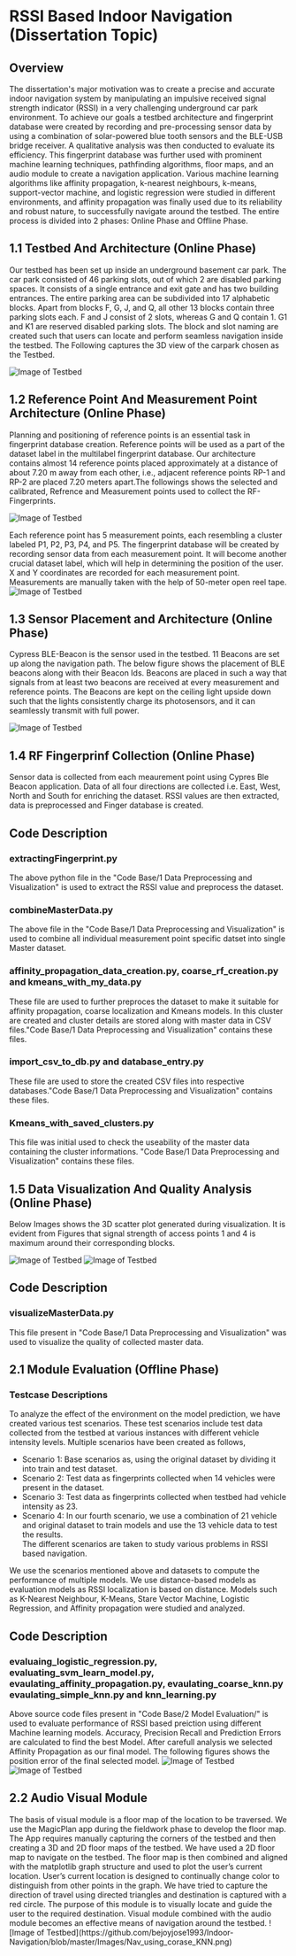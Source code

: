 # RSSI Based Indoor Navigation (Dissertation Topic)
<h2 id="overview">Overview</h2>

The dissertation's major motivation was to create a precise and accurate indoor navigation system by manipulating an impulsive received signal strength indicator (RSSI)
in a very challenging underground car park environment. To achieve our goals a testbed architecture and fingerprint database were created by recording and pre-processing sensor data by using a combination of solar-powered blue tooth sensors and the BLE-USB bridge receiver. A qualitative analysis was then conducted to evaluate its efficiency. This fingerprint database was further used with prominent machine learning techniques, pathfinding algorithms, floor maps, and an audio module to create a navigation application. Various machine learning algorithms like affinity propagation, k-nearest neighbours, k-means, support-vector machine, and logistic regression were studied in different environments, and affinity propagation was finally used due to its reliability and robust nature, to successfully navigate around the testbed. The entire process is divided into 2 phases: Online Phase and Offline Phase. 



<h2 id="test_bed_architecture">1.1 Testbed And Architecture (Online Phase)</h2>
Our testbed has been set up inside an underground basement car park. The car park consisted of 46 parking slots, out of which 2 are disabled parking spaces. It consists of a single entrance and exit gate and has two building entrances. The entire parking area can be subdivided into 17 alphabetic blocks. Apart from blocks F, G, J, and Q, all other 13 blocks contain three parking slots each. F and J consist of 2 slots, whereas G and Q contain 1. G1 and K1 are reserved disabled parking slots. The block and slot naming are created such that users can locate and perform seamless navigation inside the testbed. The Following captures the 3D view of the carpark chosen as the Testbed.

![Image of Testbed](https://github.com/bejoyjose1993/Indoor-Navigation/blob/master/Images/Block_exp-1.png)


<h2 id="test_bed_architecture">1.2 Reference Point And Measurement Point Architecture (Online Phase)</h2>
Planning and positioning of reference points is an essential task in fingerprint database creation. Reference points will be used as a part of the dataset label in the multilabel fingerprint database. Our architecture contains almost 14 reference points placed approximately at a distance of about 7.20 m away from each other, i.e., adjacent reference points RP-1 and RP-2 are placed 7.20 meters apart.The followings shows the selected and calibrated, Refrence and Measurement points used to collect the RF-Fingerprints.

![Image of Testbed](https://github.com/bejoyjose1993/Indoor-Navigation/blob/master/Images/Reference%20Points-2.png)


Each reference point has 5 measurement points, each resembling a cluster labeled P1, P2, P3, P4, and P5. The fingerprint database will be created by recording sensor data from each measurement point. It will become another crucial dataset label, which will help in determining the position of the user. X and Y coordinates are recorded for each measurement point. Measurements are manually taken with the help of 50-meter open reel tape. 
![Image of Testbed](https://github.com/bejoyjose1993/Indoor-Navigation/blob/master/Images/Messurement_Points_Data-2.png)



<h2 id="test_bed_architecture">1.3 Sensor Placement and Architecture (Online Phase)</h2>
Cypress BLE-Beacon is the sensor used in the testbed. 11 Beacons are set up along the navigation path. The below figure shows the placement of BLE beacons along with their Beacon Ids. Beacons are placed in such a way that signals from at least two beacons are received at every measurement and reference points. The Beacons are kept on the ceiling light upside down such that the lights consistently charge its photosensors, and it can seamlessly transmit with full power.

![Image of Testbed](https://github.com/bejoyjose1993/Indoor-Navigation/blob/master/Images/Sensor_location_ID.png)

<h2 id="test_bed_architecture">1.4 RF Fingerprinf Collection (Online Phase)</h2>
Sensor data is collected from each meaurement point using Cypres Ble Beacon application. Data of all four directions are collected i.e. East, West, North and South for enriching the dataset. RSSI values are then extracted, data is preprocessed and Finger database is created. 

## Code Description
### extractingFingerprint.py 
The above python file in the "Code Base/1 Data Preprocessing and Visualization" is used to extract the RSSI value and preprocess the dataset.

### combineMasterData.py  
The above file in the "Code Base/1 Data Preprocessing and Visualization" is used to combine all individual measurement point specific datset into single Master dataset.

### affinity_propagation_data_creation.py, coarse_rf_creation.py and kmeans_with_my_data.py 
These file are used to further preproces the dataset to make it suitable for affinity propagation, coarse localization and Kmeans models. In this cluster are created and cluster
details are stored along with master data in CSV files."Code Base/1 Data Preprocessing and Visualization" contains these files.

### import_csv_to_db.py  and database_entry.py 
These file are used to store the created CSV files into respective databases."Code Base/1 Data Preprocessing and Visualization" contains these files.

### Kmeans_with_saved_clusters.py  
This file was initial used to check the useability of the master data containing the cluster informations. "Code Base/1 Data Preprocessing and Visualization" contains these files.


<h2 id="test_bed_architecture">1.5 Data Visualization And Quality Analysis (Online Phase)</h2>

Below Images shows the 3D scatter plot generated during visualization. It is evident from Figures that signal strength of access points 1 and 4 is maximum around their corresponding blocks.

![Image of Testbed](https://github.com/bejoyjose1993/Indoor-Navigation/blob/master/Images/AP-1_Signal_Strength.png)
![Image of Testbed](https://github.com/bejoyjose1993/Indoor-Navigation/blob/master/Images/AP-4_Signal_Strength.png)


## Code Description
### visualizeMasterData.py  
This file present in "Code Base/1 Data Preprocessing and Visualization" was used to visualize the quality of collected master data.



<h2 id="test_bed_architecture">2.1 Module Evaluation (Offline Phase)</h2>

### Testcase Descriptions
 To analyze the effect of the environment on the model prediction, we have created various test scenarios. These test scenarios include test data collected from the testbed at various instances with different vehicle intensity levels.
Multiple scenarios have been created as follows, 
*	Scenario 1: Base scenarios as, using the original dataset by dividing it into train and test dataset.
* Scenario 2: Test data as fingerprints collected when 14 vehicles were present in the dataset.
*	Scenario 3: Test data as fingerprints collected when testbed had vehicle intensity as 23. 
*	Scenario 4: In our fourth scenario, we use a combination of 21 vehicle and original dataset to train models and use the 13 vehicle data to test the results.  
The different scenarios are taken to study various problems in RSSI based navigation.

We use the scenarios mentioned above and datasets to compute the performance of multiple models. We use distance-based models as evaluation models as RSSI localization is based on distance. Models such as K-Nearest Neighbour, K-Means, Stare Vector Machine, Logistic Regression, and Affinity propagation were studied and analyzed.

## Code Description
### evaluaing_logistic_regression.py, evaluating_svm_learn_model.py, evaulating_affinity_propagation.py, evaulating_coarse_knn.py evaulating_simple_knn.py and knn_learning.py
Above source code files present in "Code Base/2 Model Evaluation/" is used to evaluate performance of RSSI based preiction using different Machine learning models.
Accuracy, Precision Recall and Prediction Errors are calculated to find the best Model.
After carefull analysis we selected Affinity Propagation as our final model. The following figures shows the position error of the final selected model.
![Image of Testbed](https://github.com/bejoyjose1993/Indoor-Navigation/blob/master/Images/positioning_error_for_xaxis.png)
![Image of Testbed](https://github.com/bejoyjose1993/Indoor-Navigation/blob/master/Images/y_axis_Scenario_1.png)



<h2 id="test_bed_architecture">2.2 Audio Visual Module</h2>
The basis of visual module is a floor map of the location to be traversed. We use the MagicPlan app during the fieldwork phase to develop the floor map. The App requires manually capturing the corners of the testbed and then creating a 3D and 2D floor maps of the testbed. We have used a 2D floor map to navigate on the testbed. The floor map is then combined and aligned with the matplotlib graph structure and used to plot the user’s current location. User’s current location is designed to continually change color to distinguish from other points in the graph. We have tried to capture the direction of travel using directed triangles and destination is captured with a red circle. The purpose of this module is to visually locate and guide the user to the required destination. Visual module combined with the audio module becomes an effective means of navigation around the testbed.
![Image of Testbed](https://github.com/bejoyjose1993/Indoor-Navigation/blob/master/Images/Nav_using_corase_KNN.png)
